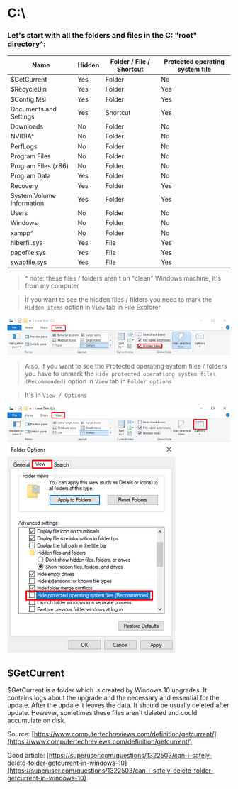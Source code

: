 # C:\
### Let's start with all the folders and files in the C: "root" directory^:
| Name | Hidden | Folder / File / Shortcut | Protected operating system file |
| ----- | ----- | ----- | ----- |
| $GetCurrent | Yes | Folder | No |
| $RecycleBin | Yes | Folder | Yes |
| $Config.Msi | Yes | Folder | Yes |
| Documents and Settings | Yes | Shortcut | Yes |
| Downloads | No | Folder | No |
| NVIDIA^ | No | Folder | No |
| PerfLogs | No | Folder | No |
| Program Files | No | Folder | No |
| Program FIles (x86) | No | Folder | No |
| Program Data | Yes | Folder | No |
| Recovery | Yes | Folder | Yes |
| System Volume Information | Yes | Folder | Yes |
| Users | No | Folder | No |
| Windows | No | Folder | No |
| xampp^ | No | Folder | No |
| hiberfil.sys | Yes | File | Yes |
| pagefile.sys | Yes | File | Yes |
| swapfile.sys | Yes | File | Yes |

> ^ note: these files / folders aren't on "clean" Windows machine, it's from my computer

> If you want to see the hidden files / filders you need to mark the `Hidden items` option in `View` tab in File Explorer

![mark hidden](https://raw.githubusercontent.com/frawojej/console_tricks/main/img/mark_hiddens.png)

> Also, if you want to see the Protected operating system files / folders you have to unmark the `Hide protected operationg system files (Recommended)` option in `View` tab in `Folder options`

> It's in `View / Options`

![view options](https://raw.githubusercontent.com/frawojej/console_tricks/main/img/view_options.png)
![unmark protected operating system files](https://raw.githubusercontent.com/frawojej/console_tricks/main/img/unmark_protected_operationg_system_files.png)

## $GetCurrent

$GetCurrent is a folder which is created by Windows 10 upgrades.
It contains logs about the upgrade and the necessary and essential for the update.
After the update it leaves the data.
It should be usually deleted after update.
However, sometimes these files aren't deleted and could accumulate on disk.

Source: [https://www.computertechreviews.com/definition/getcurrent/](https://www.computertechreviews.com/definition/getcurrent/)

Good article: [https://superuser.com/questions/1322503/can-i-safely-delete-folder-getcurrent-in-windows-10](https://superuser.com/questions/1322503/can-i-safely-delete-folder-getcurrent-in-windows-10)
